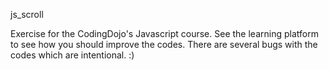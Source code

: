 
js_scroll

Exercise for the CodingDojo's Javascript course.  See the learning platform to see how you should improve the codes.  There are several bugs with the codes which are intentional. :)
